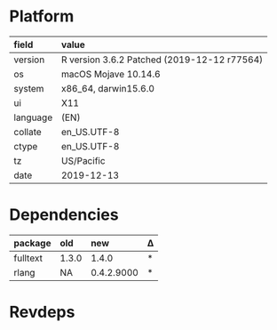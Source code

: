 # Platform

|field    |value                                       |
|:--------|:-------------------------------------------|
|version  |R version 3.6.2 Patched (2019-12-12 r77564) |
|os       |macOS Mojave 10.14.6                        |
|system   |x86_64, darwin15.6.0                        |
|ui       |X11                                         |
|language |(EN)                                        |
|collate  |en_US.UTF-8                                 |
|ctype    |en_US.UTF-8                                 |
|tz       |US/Pacific                                  |
|date     |2019-12-13                                  |

# Dependencies

|package  |old   |new        |Δ  |
|:--------|:-----|:----------|:--|
|fulltext |1.3.0 |1.4.0      |*  |
|rlang    |NA    |0.4.2.9000 |*  |

# Revdeps

